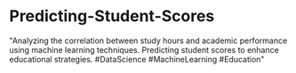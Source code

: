 # Predicting-Student-Scores
"Analyzing the correlation between study hours and academic performance using machine learning techniques. Predicting student scores to enhance educational strategies. #DataScience #MachineLearning #Education"
